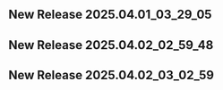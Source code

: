 ## New Release 2025.04.01_03_29_05
## New Release 2025.04.02_02_59_48
## New Release 2025.04.02_03_02_59
